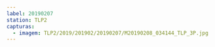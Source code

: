 ```yaml
---
label: 20190207
station: TLP2
capturas:
  - imagem: TLP2/2019/201902/20190207/M20190208_034144_TLP_3P.jpg
---
```

